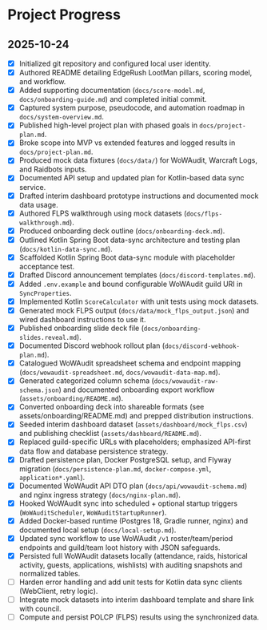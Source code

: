 # Project Progress

## 2025-10-24
- [x] Initialized git repository and configured local user identity.
- [x] Authored README detailing EdgeRush LootMan pillars, scoring model, and workflow.
- [x] Added supporting documentation (`docs/score-model.md`, `docs/onboarding-guide.md`) and completed initial commit.
- [x] Captured system purpose, pseudocode, and automation roadmap in `docs/system-overview.md`.
- [x] Published high-level project plan with phased goals in `docs/project-plan.md`.
- [x] Broke scope into MVP vs extended features and logged results in `docs/project-plan.md`.
- [x] Produced mock data fixtures (`docs/data/`) for WoWAudit, Warcraft Logs, and Raidbots inputs.
- [x] Documented API setup and updated plan for Kotlin-based data sync service.
- [x] Drafted interim dashboard prototype instructions and documented mock data usage.
- [x] Authored FLPS walkthrough using mock datasets (`docs/flps-walkthrough.md`).
- [x] Produced onboarding deck outline (`docs/onboarding-deck.md`).
- [x] Outlined Kotlin Spring Boot data-sync architecture and testing plan (`docs/kotlin-data-sync.md`).
- [x] Scaffolded Kotlin Spring Boot data-sync module with placeholder acceptance test.
- [x] Drafted Discord announcement templates (`docs/discord-templates.md`).
- [x] Added `.env.example` and bound configurable WoWAudit guild URI in `SyncProperties`.
- [x] Implemented Kotlin `ScoreCalculator` with unit tests using mock datasets.
- [x] Generated mock FLPS output (`docs/data/mock_flps_output.json`) and wired dashboard instructions to use it.
- [x] Published onboarding slide deck file (`docs/onboarding-slides.reveal.md`).
- [x] Documented Discord webhook rollout plan (`docs/discord-webhook-plan.md`).
- [x] Catalogued WoWAudit spreadsheet schema and endpoint mapping (`docs/wowaudit-spreadsheet.md`, `docs/wowaudit-data-map.md`).
- [x] Generated categorized column schema (`docs/wowaudit-raw-schema.json`) and documented onboarding export workflow (`assets/onboarding/README.md`).
- [x] Converted onboarding deck into shareable formats (see assets/onboarding/README.md) and prepped distribution instructions.
- [x] Seeded interim dashboard dataset (`assets/dashboard/mock_flps.csv`) and publishing checklist (`assets/dashboard/README.md`).
- [x] Replaced guild-specific URLs with placeholders; emphasized API-first data flow and database persistence strategy.
- [x] Drafted persistence plan, Docker PostgreSQL setup, and Flyway migration (`docs/persistence-plan.md`, `docker-compose.yml`, `application*.yaml`).
- [x] Documented WoWAudit API DTO plan (`docs/api/wowaudit-schema.md`) and nginx ingress strategy (`docs/nginx-plan.md`).
- [x] Hooked WoWAudit sync into scheduled + optional startup triggers (`WoWAuditScheduler`, `WoWAuditStartupRunner`).
- [x] Added Docker-based runtime (Postgres 18, Gradle runner, nginx) and documented local setup (`docs/local-setup.md`).
- [x] Updated sync workflow to use WoWAudit `/v1` roster/team/period endpoints and guild/team loot history with JSON safeguards.
- [x] Persisted full WoWAudit datasets locally (attendance, raids, historical activity, guests, applications, wishlists) with auditing snapshots and normalized tables.
- [ ] Harden error handling and add unit tests for Kotlin data sync clients (WebClient, retry logic).
- [ ] Integrate mock datasets into interim dashboard template and share link with council.
- [ ] Compute and persist POLCP (FLPS) results using the synchronized data.
